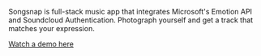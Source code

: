 Songsnap is full-stack music app that integrates Microsoft's Emotion API and Soundcloud Authentication. Photograph yourself and get a track that matches your expression.

[Watch a demo here](https://www.youtube.com/watch?v=xgnUa1WfzuU&feature=youtu.be)
